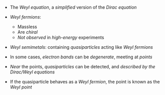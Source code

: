 - The _Weyl equation_, a _simplified_ version of the _Dirac equation_
- _Weyl fermions_:
	- Massless
	- Are _chiral_
	- _Not observed_ in _high-energy_ experiments

- _Weyl semimetals_: containing _quasiparticles_ acting like _Weyl fermions_

- In some cases, _electron bands_ can be _degenerate_, meeting at _points_
- _Near_ the points, _quasiparticles_ can be detected, and _described by the Dirac/Weyl equations_
- If the quasiparticle behaves as a _Weyl fermion_, the point is known as the _Weyl point_